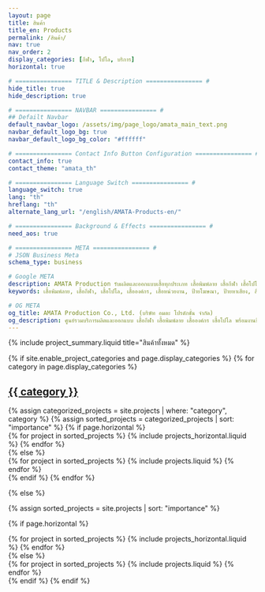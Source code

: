 ```yaml
---
layout: page
title: สินค้า
title_en: Products
permalink: /สินค้า/
nav: true
nav_order: 2
display_categories: [กีฬา, โปโล, บริการ]
horizontal: true

# ================ TITLE & Description ================ #
hide_title: true
hide_description: true

# ================ NAVBAR ================ #
## Defailt Navbar
default_navbar_logo: /assets/img/page_logo/amata_main_text.png
navbar_default_logo_bg: true
navbar_default_logo_bg_color: "#ffffff" 

# ================ Contact Info Button Configuration ================ #
contact_info: true
contact_theme: "amata_th"

# ================ Language Switch ================ #
language_switch: true
lang: "th"
hreflang: "th"
alternate_lang_url: "/english/AMATA-Products-en/"

# ================ Background & Effects ================ #
need_aos: true

# ================ META ================ #
# JSON Business Meta
schema_type: business

# Google META
description: AMATA Production รับผลิตและออกแบบเสื้อทุกประเภท เสื้อพิมพ์ลาย เสื้อกีฬา เสื้อโปโล เสื้อหน่วยงาน พร้อมงานป้ายโฆษณา ป้ายหาเสียง และสื่อสิ่งพิมพ์ครบวงจร ด้วยดีไซน์ทันสมัย คุณภาพสูง ราคาจากโรงงาน ส่งไว ตรงเวลา
keywords: เสื้อพิมพ์ลาย, เสื้อกีฬา, เสื้อโปโล, เสื้อองค์กร, เสื้อหน่วยงาน, ป้ายโฆษณา, ป้ายหาเสียง, สื่อสิ่งพิมพ์, รับออกแบบเสื้อ, รับผลิตเสื้อ, โรงงานเสื้อ, ผลิตงานพิมพ์, ผลิตสื่อพิมพ์, เสื้อทีม, รับพิมพ์ป้าย, เสื้อพรีเมียม

# OG META
og_title: AMATA Production Co., Ltd. (บริษัท อมตะ โปรดักชั่น จำกัด)
og_description: ศูนย์รวมบริการผลิตและออกแบบ เสื้อกีฬา เสื้อพิมพ์ลาย เสื้อองค์กร เสื้อโปโล พร้อมงานป้ายโฆษณา ป้ายหาเสียง และสื่อสิ่งพิมพ์ทุกชนิด โดยทีมงานมืออาชีพ ผลิตเร็ว ส่งไว ราคาโรงงาน ครบจบในที่เดียว
---
```


<!-- All Projects -->
{% include project_summary.liquid title="สินค้าทั้งหมด" %}

<!-- pages/projects.md -->
<div class="projects">
{% if site.enable_project_categories and page.display_categories %}
  <!-- Display categorized projects -->
  {% for category in page.display_categories %}
  <a id="{{ category }}" href=".#{{ category }}">
    <h2 class="category">{{ category }}</h2>
  </a>
  {% assign categorized_projects = site.projects | where: "category", category %}
  {% assign sorted_projects = categorized_projects | sort: "importance" %}
  <!-- Generate cards for each project -->
  {% if page.horizontal %}
  <div class="container">
    <div class="row row-cols-1 row-cols-md-2">
    {% for project in sorted_projects %}
      {% include projects_horizontal.liquid %}
    {% endfor %}
    </div>
  </div>
  {% else %}
  <div class="row row-cols-1 row-cols-md-3">
    {% for project in sorted_projects %}
      {% include projects.liquid %}
    {% endfor %}
  </div>
  {% endif %}
  {% endfor %}

{% else %}

<!-- Display projects without categories -->

{% assign sorted_projects = site.projects | sort: "importance" %}

  <!-- Generate cards for each project -->

{% if page.horizontal %}

  <div class="container">
    <div class="row row-cols-1 row-cols-md-2">
    {% for project in sorted_projects %}
      {% include projects_horizontal.liquid %}
    {% endfor %}
    </div>
  </div>
  {% else %}
  <div class="row row-cols-1 row-cols-md-3">
    {% for project in sorted_projects %}
      {% include projects.liquid %}
    {% endfor %}
  </div>
  {% endif %}
{% endif %}
</div>